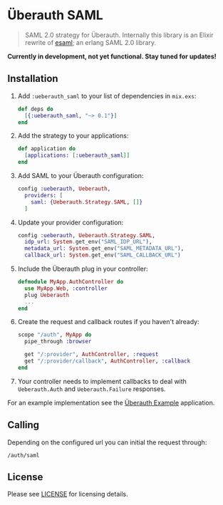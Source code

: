 # Überauth SAML

> SAML 2.0 strategy for Überauth. Internally this library is an Elixir rewrite of [esaml](https://github.com/arekinath/esaml); 
an erlang SAML 2.0 library.

**Currently in development, not yet functional. Stay tuned for updates!**

## Installation

1. Add `:ueberauth_saml` to your list of dependencies in `mix.exs`:

    ```elixir
    def deps do
      [{:ueberauth_saml, "~> 0.1"}]
    end
    ```

1. Add the strategy to your applications:

    ```elixir
    def application do
      [applications: [:ueberauth_saml]]
    end
    ```

1. Add SAML to your Überauth configuration:

    ```elixir
    config :ueberauth, Ueberauth,
      providers: [
        saml: {Ueberauth.Strategy.SAML, []}
      ]
    ```

1.  Update your provider configuration:

    ```elixir
    config :ueberauth, Ueberauth.Strategy.SAML,
      idp_url: System.get_env("SAML_IDP_URL"),
      metadata_url: System.get_env("SAML_METADATA_URL"),
      callback_url: System.get_env("SAML_CALLBACK_URL")
    ```

1.  Include the Überauth plug in your controller:

    ```elixir
    defmodule MyApp.AuthController do
      use MyApp.Web, :controller
      plug Ueberauth
      ...
    end
    ```

1.  Create the request and callback routes if you haven't already:

    ```elixir
    scope "/auth", MyApp do
      pipe_through :browser

      get "/:provider", AuthController, :request
      get "/:provider/callback", AuthController, :callback
    end
    ```

1. Your controller needs to implement callbacks to deal with `Ueberauth.Auth` and `Ueberauth.Failure` responses.

For an example implementation see the [Überauth Example](https://github.com/ueberauth/ueberauth_example) application.

## Calling

Depending on the configured url you can initial the request through:

    /auth/saml

## License

Please see [LICENSE](https://github.com/ueberauth/ueberauth_saml/blob/master/LICENSE) for licensing details.
